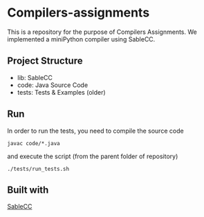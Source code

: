 # Compilers-assignments

This is a repository for the purpose of Compilers Assignments. We implemented a miniPython compiler using SableCC.

## Project Structure

- lib: SableCC
- code: Java Source Code
- tests: Tests & Examples (older)

## Run

In order to run the tests, you need to compile the source code
```
javac code/*.java
```

and execute the script (from the parent folder of repository)
```
./tests/run_tests.sh
```

## Built with
[SableCC](https://sablecc.org/)
